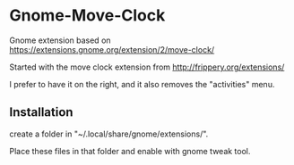 # Gnome-Move-Clock
Gnome extension based on https://extensions.gnome.org/extension/2/move-clock/ 

Started with the move clock extension from http://frippery.org/extensions/

I prefer to have it on the right, and it also removes the "activities" menu.

Installation
------------

create a folder in "~/.local/share/gnome/extensions/".

Place these files in that folder and enable with gnome tweak tool.